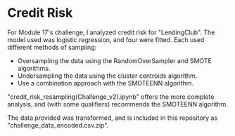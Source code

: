 # Credit Risk

For Module 17's challenge, I analyzed credit risk for "LendingClub". The model used was logistic regression, and four were fitted. Each used different methods of sampling:
* Oversampling the data using the RandomOverSampler and SMOTE algorithms.
* Undersampling the data using the cluster centroids algorithm.
* Use a combination approach with the SMOTEENN algorithm.

"credit_risk_resampling(Challenge_v2).ipynb" offers the more complete analysis, and (with some qualifiers) recommends the SMOTEENN algorithm.

The data provided was transformed, and is included in this repository as "challenge_data_encoded.csv.zip".
